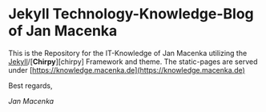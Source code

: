 # Jekyll Technology-Knowledge-Blog of Jan Macenka

This is the Repository for the IT-Knowledge of Jan Macenka utilizing the [Jekyll](https://jekyllrb.com/docs/installation/)/[**Chirpy**][chirpy] Framework and theme. The static-pages are served under [https://knowledge.macenka.de](https://knowledge.macenka.de)

Best regards,

_Jan Macenka_